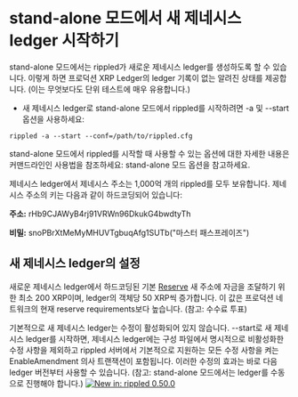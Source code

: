 # stand-alone 모드에서 새 제네시스 ledger 시작하기

stand-alone 모드에서는 rippled가 새로운 제네시스 ledger를 생성하도록 할 수 있습니다. 이렇게 하면 프로덕션 XRP Ledger의 ledger 기록이 없는 알려진 상태를 제공합니다. (이는 무엇보다도 단위 테스트에 매우 유용합니다.)

* 새 제네시스 ledger로 stand-alone 모드에서 rippled를 시작하려면 -a 및 --start 옵션을 사용하세요:

```
rippled -a --start --conf=/path/to/rippled.cfg
```

stand-alone 모드에서 rippled를 시작할 때 사용할 수 있는 옵션에 대한 자세한 내용은 커맨드라인인 사용법을 참조하세요: stand-alone 모드 옵션을 참고하세요.

제네시스 ledger에서 제네시스 주소는 1,000억 개의 rippled를 모두 보유합니다. 제네시스 주소의 키는 다음과 같이 하드코딩되어 있습니다:

**주소:** rHb9CJAWyB4rj91VRWn96DkukG4bwdtyTh

**비밀:** snoPBrXtMeMyMHUVTgbuqAfg1SUTb("마스터 패스프레이즈")

## 새 제네시스 ledger의 설정

새로운 제네시스 ledger에서 하드코딩된 기본 [Reserve](https://xrpl.org/reserves.html) 새 주소에 자금을 조달하기 위한 최소 200 XRP이며, ledger의 객체당 50 XRP씩 증가합니다. 이 값은 프로덕션 네트워크의 현재 reserve requirements보다 높습니다. (참고: 수수료 투표)

기본적으로 새 제네시스 ledger는 수정이 활성화되어 있지 않습니다. --start로 새 제네시스 ledger를 시작하면, 제네시스 ledger에는 구성 파일에서 명시적으로 비활성화한 수정 사항을 제외하고 rippled 서버에서 기본적으로 지원하는 모든 수정 사항을 켜는 EnableAmendment 의사 트랜잭션이 포함됩니다. 이러한 수정의 효과는 바로 다음 ledger 버전부터 사용할 수 있습니다. (참고: stand-alone 모드에서는 ledger를 수동으로 진행해야 합니다.) [![New in: rippled 0.50.0](https://img.shields.io/badge/New%20in-rippled%200.50.0-blue.svg)](https://github.com/ripple/rippled/releases/tag/0.50.0)
